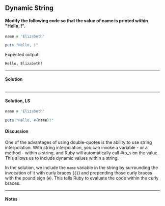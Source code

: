 ## Dynamic String
#### Modify the following code so that the value of name is printed within "Hello, !".

```ruby
name = 'Elizabeth'

puts "Hello, !"
```
Expected output:

`Hello, Elizabeth!`
___
#### Solution
```ruby

```
___
#### Solution, LS
```ruby
name = 'Elizabeth'

puts "Hello, #{name}!"
```
#### Discussion
One of the advantages of using double-quotes is the ability to use string interpolation. With string interpolation, you can invoke a variable - or a method - within a string, and Ruby will automatically call #to_s on the value. This allows us to include dynamic values within a string.

In the solution, we include the `name` variable in the string by surrounding the invocation of it with curly braces (`{}`) and prepending those curly braces with the pound sign (`#`). This tells Ruby to evaluate the code within the curly braces.
___
#### Notes
